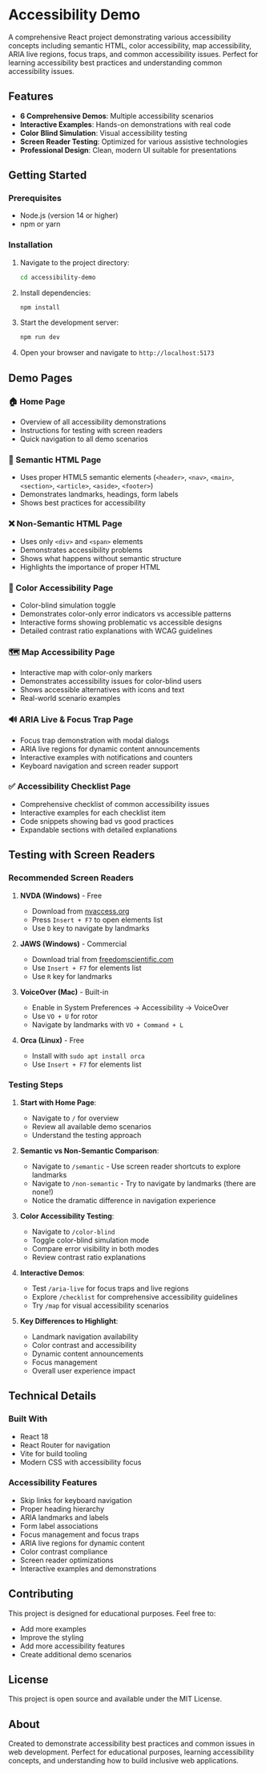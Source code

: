 # Accessibility Demo

A comprehensive React project demonstrating various accessibility concepts including semantic HTML, color accessibility, map accessibility, ARIA live regions, focus traps, and common accessibility issues. Perfect for learning accessibility best practices and understanding common accessibility issues.

## Features

- **6 Comprehensive Demos**: Multiple accessibility scenarios
- **Interactive Examples**: Hands-on demonstrations with real code
- **Color Blind Simulation**: Visual accessibility testing
- **Screen Reader Testing**: Optimized for various assistive technologies
- **Professional Design**: Clean, modern UI suitable for presentations

## Getting Started

### Prerequisites

- Node.js (version 14 or higher)
- npm or yarn

### Installation

1. Navigate to the project directory:
   ```bash
   cd accessibility-demo
   ```

2. Install dependencies:
   ```bash
   npm install
   ```

3. Start the development server:
   ```bash
   npm run dev
   ```

4. Open your browser and navigate to `http://localhost:5173`

## Demo Pages

### 🏠 Home Page
- Overview of all accessibility demonstrations
- Instructions for testing with screen readers
- Quick navigation to all demo scenarios

### 📝 Semantic HTML Page
- Uses proper HTML5 semantic elements (`<header>`, `<nav>`, `<main>`, `<section>`, `<article>`, `<aside>`, `<footer>`)
- Demonstrates landmarks, headings, form labels
- Shows best practices for accessibility

### ❌ Non-Semantic HTML Page
- Uses only `<div>` and `<span>` elements
- Demonstrates accessibility problems
- Shows what happens without semantic structure
- Highlights the importance of proper HTML

### 🎨 Color Accessibility Page
- Color-blind simulation toggle
- Demonstrates color-only error indicators vs accessible patterns
- Interactive forms showing problematic vs accessible designs
- Detailed contrast ratio explanations with WCAG guidelines

### 🗺️ Map Accessibility Page
- Interactive map with color-only markers
- Demonstrates accessibility issues for color-blind users
- Shows accessible alternatives with icons and text
- Real-world scenario examples

### 🔊 ARIA Live & Focus Trap Page
- Focus trap demonstration with modal dialogs
- ARIA live regions for dynamic content announcements
- Interactive examples with notifications and counters
- Keyboard navigation and screen reader support

### ✅ Accessibility Checklist Page
- Comprehensive checklist of common accessibility issues
- Interactive examples for each checklist item
- Code snippets showing bad vs good practices
- Expandable sections with detailed explanations

## Testing with Screen Readers

### Recommended Screen Readers

1. **NVDA (Windows)** - Free
   - Download from [nvaccess.org](https://www.nvaccess.org/)
   - Press `Insert + F7` to open elements list
   - Use `D` key to navigate by landmarks

2. **JAWS (Windows)** - Commercial
   - Download trial from [freedomscientific.com](https://www.freedomscientific.com/)
   - Use `Insert + F7` for elements list
   - Use `R` key for landmarks

3. **VoiceOver (Mac)** - Built-in
   - Enable in System Preferences → Accessibility → VoiceOver
   - Use `VO + U` for rotor
   - Navigate by landmarks with `VO + Command + L`

4. **Orca (Linux)** - Free
   - Install with `sudo apt install orca`
   - Use `Insert + F7` for elements list

### Testing Steps

1. **Start with Home Page**:
   - Navigate to `/` for overview
   - Review all available demo scenarios
   - Understand the testing approach

2. **Semantic vs Non-Semantic Comparison**:
   - Navigate to `/semantic` - Use screen reader shortcuts to explore landmarks
   - Navigate to `/non-semantic` - Try to navigate by landmarks (there are none!)
   - Notice the dramatic difference in navigation experience

3. **Color Accessibility Testing**:
   - Navigate to `/color-blind`
   - Toggle color-blind simulation mode
   - Compare error visibility in both modes
   - Review contrast ratio explanations

4. **Interactive Demos**:
   - Test `/aria-live` for focus traps and live regions
   - Explore `/checklist` for comprehensive accessibility guidelines
   - Try `/map` for visual accessibility scenarios

5. **Key Differences to Highlight**:
   - Landmark navigation availability
   - Color contrast and accessibility
   - Dynamic content announcements
   - Focus management
   - Overall user experience impact

## Technical Details

### Built With
- React 18
- React Router for navigation
- Vite for build tooling
- Modern CSS with accessibility focus

### Accessibility Features
- Skip links for keyboard navigation
- Proper heading hierarchy
- ARIA landmarks and labels
- Form label associations
- Focus management and focus traps
- ARIA live regions for dynamic content
- Color contrast compliance
- Screen reader optimizations
- Interactive examples and demonstrations

## Contributing

This project is designed for educational purposes. Feel free to:
- Add more examples
- Improve the styling
- Add more accessibility features
- Create additional demo scenarios

## License

This project is open source and available under the MIT License.

## About

Created to demonstrate accessibility best practices and common issues in web development. Perfect for educational purposes, learning accessibility concepts, and understanding how to build inclusive web applications.